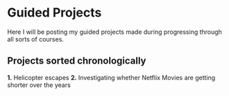 # Guided Projects

Here I will be posting my guided projects made during progressing through all sorts of courses.

## Projects sorted chronologically

**1.** Helicopter escapes
**2.** Investigating whether Netflix Movies are getting shorter over the years